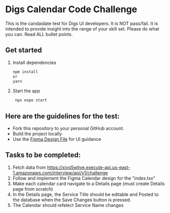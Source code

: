 # Digs Calendar Code Challenge

This is the candaidate test for Digs UI developers. It is NOT pass/fail. It is intended to provide insight into the range of your skill set. Please do what you can.
Read ALL bullet points.

## Get started

1. Install dependencies
   ```bash
   npm install
   or
   yarn
   ```
2. Start the app
   ```bash
    npx expo start
   ```

## Here are the guidelines for the test:

- Fork this repository to your personal GitHub account.
- Build the project locally
- Use the [Figma Design File](https://www.figma.com/design/dGQWEfieWDpRTMLvbBKer8/Calendar-Code-Challenge?node-id=0-1&t=G5AppazVVDSr5dBl-1) for UI guidance

## Tasks to be completed:

1. Fetch data from https://xjvq5wtiye.execute-api.us-east-1.amazonaws.com/interview/api/v1/challenge
2. Follow and implement the Figma Calendar design for the "index.tsx"
3. Make each calendar card navigate to a Details page (must create Details page from scratch)
4. In the Details page, the Service Title should be editable and Posted to the database when the Save Changes button is pressed.
5. The Calendar should refelect Service Name changes
